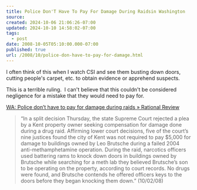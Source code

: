 ```yaml
---
title: Police Don'T Have To Pay For Damage During Raidsin Washington
source: 
created: 2024-10-06 21:06:26-07:00
updated: 2024-10-10 14:58:02-07:00
tags:
  - post
date: 2008-10-05T05:10:00.000-07:00
published: true
url: /2008/10/police-don-have-to-pay-for-damage.html
---
```



I often think of this when I watch CSI and see them busting down doors, cutting people's carpet, etc. to obtain evidence or apprehend suspects.  
  
This is a terrible ruling.  I can't believe that this couldn't be considered negligence for a mistake that they would need to pay for.  
  
[WA: Police don’t have to pay for damage during raids » Rational Review](http://www.rationalreview.com/content/52708)  

> “In a split decision Thursday, the state Supreme Court rejected a plea by a Kent property owner seeking compensation for damage done during a drug raid. Affirming lower court decisions, five of the court’s nine justices found the city of Kent was not required to pay $5,000 for damage to buildings owned by Leo Brutsche during a failed 2004 anti-methamphetamine operation. During the raid, narcotics officers used battering rams to knock down doors in buildings owned by Brutsche while searching for a meth lab they believed Brutsche’s son to be operating on the property, according to court records. No drugs were found, and Brutsche contends he offered officers keys to the doors before they began knocking them down.” (10/02/08)
